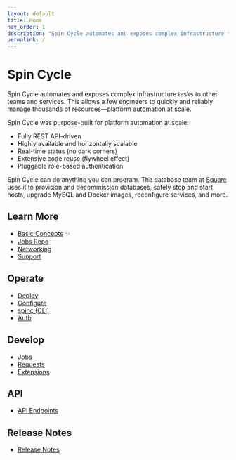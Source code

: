 ```yaml
---
layout: default
title: Home
nav_order: 1
description: "Spin Cycle automates and exposes complex infrastructure tasks to other teams and services."
permalink: /
---
```

# Spin Cycle

Spin Cycle automates and exposes complex infrastructure tasks to other teams and services. This allows a few engineers to quickly and reliably manage thousands of resources&mdash;platform automation at scale.

Spin Cycle was purpose-built for platform automation at scale:

* Fully REST API-driven
* Highly available and horizontally scalable
* Real-time status (no dark corners)
* Extensive code reuse (flywheel effect)
* Pluggable role-based authentication

Spin Cycle can do anything you can program. The database team at [Square](https://squareup.com/) uses it to provision and decommission databases, safely stop and start hosts, upgrade MySQL and Docker images, reconfigure services, and more.

## Learn More
* [Basic Concepts](v1.0/learn-more/basic-concepts)&nbsp;&#x2728;
* [Jobs Repo](v1.0/learn-more/jobs-repo)
* [Networking](v1.0/learn-more/networking)
* [Support](v1.0/learn-more/support)

## Operate
* [Deploy](v1.0/operate/deploy)
* [Configure](v1.0/operate/configure)
* [spinc (CLI)](v1.0/operate/spinc)
* [Auth](v1.0/operate/auth)

## Develop
* [Jobs](v1.0/develop/jobs)
* [Requests](v1.0/develop/requests)
* [Extensions](v1.0/develop/extensions)

## API
* [API Endpoints](v1.0/api/)

## Release Notes
* [Release Notes](release-notes)
